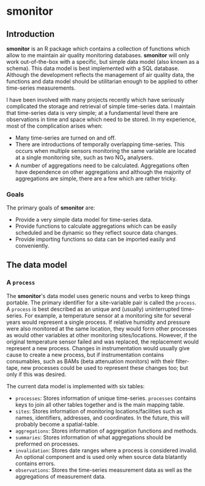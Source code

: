 # **smonitor**

## Introduction

**smonitor** is an R package which contains a collection of functions which allow to me maintain air quality monitoring databases. **smonitor** will only work out-of-the-box with a specific, but simple data model (also known as a schema). This data model is best implemented with a SQL database. Although the development reflects the management of air quality data, the functions and data model should be utilitarian enough to be applied to other time-series measurements. 

I have been involved with many projects recently which have seriously complicated the storage and retrieval of simple time-series data. I maintain that time-series data is very simple; at a fundamental level there are observations in time and space which need to be stored. In my experience, most of the complication arises when:

  - Many time-series are turned on and off. 
  - There are introductions of temporally overlapping time-series. This occurs when multiple sensors monitoring the same variable are located at a single monitoring site, such as two NO<sub>x</sub> analysers. 
  - A number of aggregations need to be calculated. Aggregations often have dependence on other aggregations and although the majority of aggregations are simple, there are a few which are rather tricky. 

### Goals

The primary goals of **smonitor** are: 

  - Provide a very simple data model for time-series data. 
  - Provide functions to calculate aggregations which can be easily scheduled and be dynamic so they reflect source data changes. 
  - Provide importing functions so data can be imported easily and conveniently.

## The data model

### A `process`

The **smonitor**'s data model uses generic nouns and verbs to keep things portable. The primary identifier for a site-variable pair is called the `process`. A `process` is best described as an unique and (usually) uninterrupted time-series. For example, a temperature sensor at a monitoring site for several years would represent a single process. If relative humidity and pressure were also monitored at the same location, they would form other processes as would other variables at other monitoring sites/locations. However, if the original temperature sensor failed and was replaced, the replacement would represent a new process. Changes in instrumentation would usually give cause to create a new process, but if instrumentation contains consumables, such as BAMs (beta attenuation monitors) with their filter-tape, new processes could be used to represent these changes too; but only if this was desired. 

The current data model is implemented with six tables: 

  - `processes`: Stores information of unique time-series. `processes` contains keys to join all other tables together and is the main mapping table. 
  - `sites`: Stores information of monitoring locations/facilities such as names, identifiers, addresses, and coordinates. In the future, this will probably become a spatial-table. 
  - `aggregations`: Stores information of aggregation functions and methods.
  - `summaries`: Stores information of what aggregations should be preformed on processes. 
  - `invalidation`: Stores date ranges where a process is considered invalid. An optional component and is used only when source data blatantly contains errors. 
  - `observations`: Stores the time-series measurement data as well as the aggregations of measurement data. 
